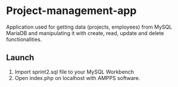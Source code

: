 # Project-management-app

Application used for getting data (projects, employees) from MySQL MariaDB and manipulating it with create, read, update and delete functionalities.

## Launch 

1. Import sprint2.sql file to your MySQL Workbench
2. Open index.php on localhost with AMPPS software.
